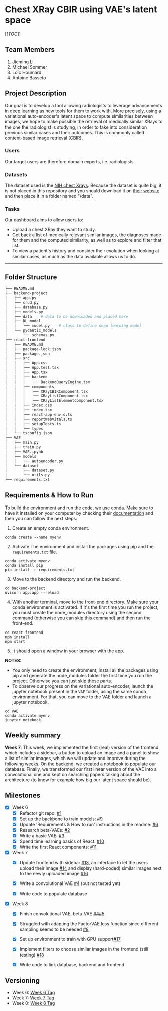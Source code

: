# Chest XRay CBIR using VAE's latent space

[[_TOC_]]

## Team Members
1. Jieming Li
2. Michael Sommer
3. Loïc Houmard
4. Antoine Basseto

## Project Description 
Our goal is to develop a tool allowing radiologists to leverage advancements in deep learning as new tools for them to work with. More precisely, using a variational auto-encoder's latent space to compute similarities between images, we hope to make possible the retrieval of medically similar XRays to the one the radiologist is studying, in order to take into consideration previous similar cases and their outcomes. This is commonly called content-based image retrieval (CBIR).

### Users
Our target users are therefore domain experts, i.e. radiologists.

### Datasets
The dataset used is the [NIH chest Xrays](https://nihcc.app.box.com/v/ChestXray-NIHCC). Because the dataset is quite big, it is not placed in this repository and you should download it on [their website](https://nihcc.app.box.com/v/ChestXray-NIHCC) and then place it in a folder named "/data".

### Tasks
Our dashboard aims to allow users to:
- Upload a chest XRay they want to study.
- Get back a list of medically relevant similar images, the diagnoses made for them and the computed similarity, as well as to explore and filter that list.
- To view a patient's history and consider their evolution when looking at similar cases, as much as the data available allows us to do.

- - -
## Folder Structure

``` bash
├── README.md  
├── backend-project
│   ├── app.py
│   ├── crud.py
│   ├── database.py
│   ├── models.py
│   ├── data    # data to be downloaded and placed here
│   ├── DL_model
│   │   └── model.py    # class to define deep learning model
│   └── pydantic_models
│       └── schemas.py
├── react-frontend
│   ├── README.md
│   ├── package-lock.json
│   ├── package.json
│   ├── src
│   │   ├── App.css
│   │   ├── App.test.tsx
│   │   ├── App.tsx
│   │   ├── backend
│   │   │   └── BackendQueryEngine.tsx
│   │   ├── components
│   │   │   ├── XRayCBIRComponent.tsx
│   │   │   ├── XRayListComponent.tsx
│   │   │   └── XRayListElementComponent.tsx
│   │   ├── index.css
│   │   ├── index.tsx
│   │   ├── react-app-env.d.ts
│   │   ├── reportWebVitals.ts
│   │   ├── setupTests.ts
│   │   └── types
│   └── tsconfig.json
├── VAE
│   ├── main.py
│   ├── train.py
│   ├── VAE.ipynb
│   ├── models
│   │   └── autoencoder.py
│   └── dataset
│       ├── dataset.py
│       └── utils.py
└── requirements.txt
```

## Requirements & How to Run
To build the environment and run the code, we use conda. Make sure to have it installed on your computer by checking their [documentation](https://docs.conda.io/en/latest/) and then you can follow the next steps:

1. Create an empty conda environment.
```
conda create --name myenv
```
2. Activate The environment and install the packages using pip and the `requirements.txt` file.
```
conda activate myenv
conda install pip
pip install -r requirements.txt
```
3. Move to the backend directory and run the backend.
```
cd backend-project
uvicorn app:app --reload
```
4. With another terminal, move to the front-end directory. Make sure your conda environment is activated. If it's the first time you run the project, you must create the node_modules directory using the second command (otherwise you can skip this command) and then run the front-end.
```
cd react-frontend
npm install
npm start
```
5. It should open a window in your browser with the app.

**NOTES:** 
* You only need to create the environment, install all the packages using pip and generate the node_modules folder the first time you run the project. Otherwise you can just skip these parts.
* To observe our progress on the variational auto-encoder, launch the jupyter notebook present in the `VAE` folder, using the same conda environment. For that, you can move to the VAE folder and launch a jupyter notebook.
```
cd VAE
conda activate myenv
jupyter notebook
```

## Weekly summary

**Week 7**:
This week, we implemented the first (real) version of the frontend which includes a sidebar, a button to upload an image and a panel to show a list of similar images, which we will update and improve during the following weeks. On the backend, we created a notebook to populate our database. Finally, we transformed our first linear version of the VAE into a convolutional one and kept on searching papers talking about the architecture (to know for example how big our latent space should be).

## Milestones

- [x] Week 6
  - [x] Refactor git repo: [#1](https://gitlab.inf.ethz.ch/COURSE-XAI-IML22/Medical1-xai-iml22/-/issues/1) 
  - [x] Set up the backbone to train models: [#9](https://gitlab.inf.ethz.ch/COURSE-XAI-IML22/Medical1-xai-iml22/-/issues/9)
  - [x] Update 'Requirements & How to run' instructions in the readme: [#6](https://gitlab.inf.ethz.ch/COURSE-XAI-IML22/Medical1-xai-iml22/-/issues/6)
  - [x] Research beta-VAEs: [#2](https://gitlab.inf.ethz.ch/COURSE-XAI-IML22/Medical1-xai-iml22/-/issues/2)
  - [x] Write a basic VAE: [#3](https://gitlab.inf.ethz.ch/COURSE-XAI-IML22/Medical1-xai-iml22/-/issues/3)
  - [x] Spend time learning basics of React: [#10](https://gitlab.inf.ethz.ch/COURSE-XAI-IML22/Medical1-xai-iml22/-/issues/10)
  - [x] Write the first React components: [#11](https://gitlab.inf.ethz.ch/COURSE-XAI-IML22/Medical1-xai-iml22/-/issues/11)

- [x] Week 7
  - [x] Update frontend with sidebar [#13](https://gitlab.inf.ethz.ch/COURSE-XAI-IML22/Medical1-xai-iml22/-/issues/13), an interface to let the users upload their image [#14](https://gitlab.inf.ethz.ch/COURSE-XAI-IML22/Medical1-xai-iml22/-/issues/14) and display (hard-coded) similar images next to the newly uploaded image [#16](https://gitlab.inf.ethz.ch/COURSE-XAI-IML22/Medical1-xai-iml22/-/issues/16)
  - [x] Write a convolutional VAE [#4](https://gitlab.inf.ethz.ch/COURSE-XAI-IML22/Medical1-xai-iml22/-/issues/4) (but not tested yet)
  - [x] Write code to populate database


- [x] Week 8
  - [x] Finish convolutional VAE, beta-VAE [#4](https://gitlab.inf.ethz.ch/COURSE-XAI-IML22/Medical1-xai-iml22/-/issues/4)[#5](https://gitlab.inf.ethz.ch/COURSE-XAI-IML22/Medical1-xai-iml22/-/issues/5)
  - [x] Struggled with adapting the FactorVAE loss function since different sampling seems to be needed [#8](https://gitlab.inf.ethz.ch/COURSE-XAI-IML22/Medical1-xai-iml22/-/issues/8),
  - [x] Set up environment to train with GPU support[#17](https://gitlab.inf.ethz.ch/COURSE-XAI-IML22/Medical1-xai-iml22/-/issues/17)
  - [x] Implement filters to choose similar images in the frontend (still testing) [#18](https://gitlab.inf.ethz.ch/COURSE-XAI-IML22/Medical1-xai-iml22/-/issues/18)
  - [x] Write code to link database, backend and frontend

 




## Versioning

- Week 6: [Week 6 Tag](https://gitlab.inf.ethz.ch/COURSE-XAI-IML22/Medical1-xai-iml22/-/tags/week6)
- Week 7: [Week 7 Tag](https://gitlab.inf.ethz.ch/COURSE-XAI-IML22/Medical1-xai-iml22/-/tags/week7)
- Week 8: [Week 8 Tag](https://gitlab.inf.ethz.ch/COURSE-XAI-IML22/Medical1-xai-iml22/-/tags/week8)
